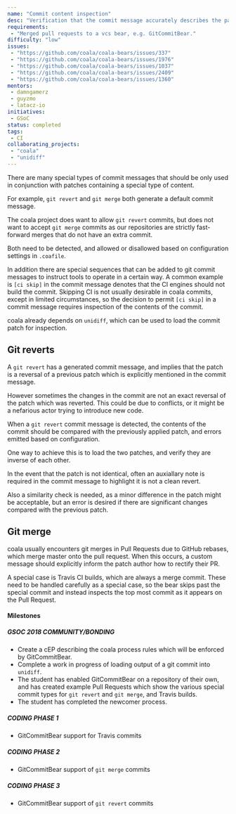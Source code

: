 ```yaml
---
name: "Commit content inspection"
desc: "Verification that the commit message accurately describes the patch"
requirements:
 - "Merged pull requests to a vcs bear, e.g. GitCommitBear."
difficulty: "low"
issues:
 - "https://github.com/coala/coala-bears/issues/337"
 - "https://github.com/coala/coala-bears/issues/1976"
 - "https://github.com/coala/coala-bears/issues/1037"
 - "https://github.com/coala/coala-bears/issues/2409"
 - "https://github.com/coala/coala-bears/issues/1360"
mentors:
 - damngamerz
 - guyzmo
 - latacz-io
initiatives:
 - GSoC
status: completed
tags:
 - CI
collaborating_projects:
 - "coala"
 - "unidiff"
---
```


There are many special types of commit messages that should be only used in conjunction with
patches containing a special type of content.

For example, `git revert` and `git merge` both generate a default commit message.

The coala project does want to allow `git revert` commits, but does not want to accept
`git merge` commits as our repositories are strictly fast-forward merges that do not
have an extra commit.

Both need to be detected, and allowed or disallowed based on configuration settings in
`.coafile`.

In addition there are special sequences that can be added to git commit messages to
instruct tools to operate in a certain way.  A common example is `[ci skip]` in
the commit message denotes that the CI engines should not build the commit.
Skipping CI is not usually desirable in coala commits, except in limited circumstances,
so the decision to permit `[ci skip]` in a commit message requires inspection of the
contents of the commit.

coala already depends on `unidiff`, which can be used to load the commit patch for
inspection.

## Git reverts

A `git revert` has a generated commit message, and implies that the patch is a reversal of a
previous patch which is explicitly mentioned in the commit message.

However sometimes the changes in the commit are not an exact reversal of the patch which was reverted.
This could be due to conflicts, or it might be a nefarious actor trying to introduce new code.

When a `git revert` commit message is detected, the contents of the commit should be compared with the
previously applied patch, and errors emitted based on configuration.

One way to achieve this is to load the two patches, and verify they are inverse of each other.

In the event that the patch is not identical, often an auxiallary note is required in the
commit message to highlight it is not a clean revert.

Also a similarity check is needed, as a minor difference in the patch might be acceptable,
but an error is desired if there are significant changes compared with the previous patch.

## Git merge

coala usually encounters git merges in Pull Requests due to GitHub rebases, which merge
master onto the pull request.  When this occurs, a custom message should explicitly
inform the patch author how to rectify their PR.

A special case is Travis CI builds, which are always a merge commit.  These need to be
handled carefully as a special case, so the bear skips past the special commit and
instead inspects the top most commit as it appears on the Pull Request.

#### Milestones

##### GSOC 2018 COMMUNITY/BONDING

* Create a cEP describing the coala process rules which will be enforced by GitCommitBear.
* Complete a work in progress of loading output of a git commit into `unidiff`.
* The student has enabled GitCommitBear on a repository of their own, and
  has created example Pull Requests which show the various special commit types
  for `git revert` and `git merge`, and Travis builds.
* The student has completed the newcomer process.

##### CODING PHASE 1

* GitCommitBear support for Travis commits

##### CODING PHASE 2

* GitCommitBear support of `git merge` commits

##### CODING PHASE 3

* GitCommitBear support of `git revert` commits
